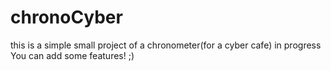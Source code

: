 # chronoCyber
this is a simple small project of a chronometer(for a cyber cafe) in progress
You can add some features! ;)
